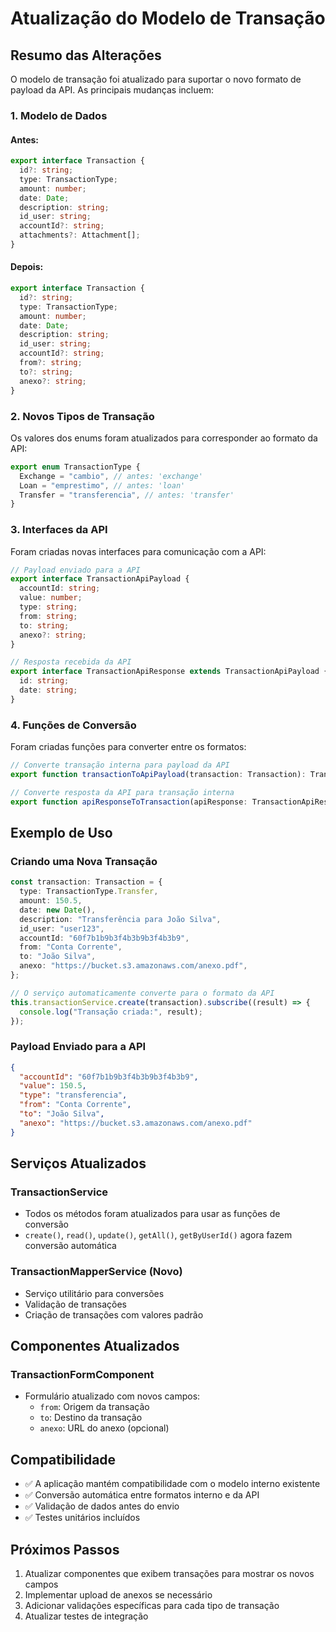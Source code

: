 # Atualização do Modelo de Transação

## Resumo das Alterações

O modelo de transação foi atualizado para suportar o novo formato de payload da API. As principais mudanças incluem:

### 1. Modelo de Dados

#### Antes:

```typescript
export interface Transaction {
  id?: string;
  type: TransactionType;
  amount: number;
  date: Date;
  description: string;
  id_user: string;
  accountId?: string;
  attachments?: Attachment[];
}
```

#### Depois:

```typescript
export interface Transaction {
  id?: string;
  type: TransactionType;
  amount: number;
  date: Date;
  description: string;
  id_user: string;
  accountId?: string;
  from?: string;
  to?: string;
  anexo?: string;
}
```

### 2. Novos Tipos de Transação

Os valores dos enums foram atualizados para corresponder ao formato da API:

```typescript
export enum TransactionType {
  Exchange = "cambio", // antes: 'exchange'
  Loan = "emprestimo", // antes: 'loan'
  Transfer = "transferencia", // antes: 'transfer'
}
```

### 3. Interfaces da API

Foram criadas novas interfaces para comunicação com a API:

```typescript
// Payload enviado para a API
export interface TransactionApiPayload {
  accountId: string;
  value: number;
  type: string;
  from: string;
  to: string;
  anexo?: string;
}

// Resposta recebida da API
export interface TransactionApiResponse extends TransactionApiPayload {
  id: string;
  date: string;
}
```

### 4. Funções de Conversão

Foram criadas funções para converter entre os formatos:

```typescript
// Converte transação interna para payload da API
export function transactionToApiPayload(transaction: Transaction): TransactionApiPayload;

// Converte resposta da API para transação interna
export function apiResponseToTransaction(apiResponse: TransactionApiResponse, userId: string): Transaction;
```

## Exemplo de Uso

### Criando uma Nova Transação

```typescript
const transaction: Transaction = {
  type: TransactionType.Transfer,
  amount: 150.5,
  date: new Date(),
  description: "Transferência para João Silva",
  id_user: "user123",
  accountId: "60f7b1b9b3f4b3b9b3f4b3b9",
  from: "Conta Corrente",
  to: "João Silva",
  anexo: "https://bucket.s3.amazonaws.com/anexo.pdf",
};

// O serviço automaticamente converte para o formato da API
this.transactionService.create(transaction).subscribe((result) => {
  console.log("Transação criada:", result);
});
```

### Payload Enviado para a API

```json
{
  "accountId": "60f7b1b9b3f4b3b9b3f4b3b9",
  "value": 150.5,
  "type": "transferencia",
  "from": "Conta Corrente",
  "to": "João Silva",
  "anexo": "https://bucket.s3.amazonaws.com/anexo.pdf"
}
```

## Serviços Atualizados

### TransactionService

- Todos os métodos foram atualizados para usar as funções de conversão
- `create()`, `read()`, `update()`, `getAll()`, `getByUserId()` agora fazem conversão automática

### TransactionMapperService (Novo)

- Serviço utilitário para conversões
- Validação de transações
- Criação de transações com valores padrão

## Componentes Atualizados

### TransactionFormComponent

- Formulário atualizado com novos campos:
  - `from`: Origem da transação
  - `to`: Destino da transação
  - `anexo`: URL do anexo (opcional)

## Compatibilidade

- ✅ A aplicação mantém compatibilidade com o modelo interno existente
- ✅ Conversão automática entre formatos interno e da API
- ✅ Validação de dados antes do envio
- ✅ Testes unitários incluídos

## Próximos Passos

1. Atualizar componentes que exibem transações para mostrar os novos campos
2. Implementar upload de anexos se necessário
3. Adicionar validações específicas para cada tipo de transação
4. Atualizar testes de integração

